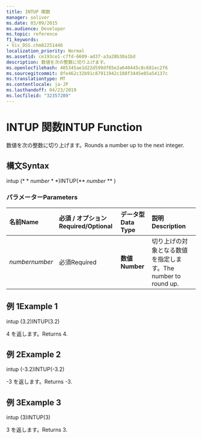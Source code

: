 ```yaml
---
title: INTUP 関数
manager: soliver
ms.date: 03/09/2015
ms.audience: Developer
ms.topic: reference
f1_keywords:
- Vis_DSS.chm82251446
localization_priority: Normal
ms.assetid: ce193ce1-c7fd-6609-ad37-a3a28b30a1bd
description: 数値を次の整数に切り上げます。
ms.openlocfilehash: 405345ae1d22d599df85e2a640445c8c681ec2f6
ms.sourcegitcommit: 8fe462c32b91c87911942c188f3445e85a54137c
ms.translationtype: MT
ms.contentlocale: ja-JP
ms.lasthandoff: 04/23/2019
ms.locfileid: "32357289"
---
```

# <a name="intup-function"></a><span data-ttu-id="2c567-103">INTUP 関数</span><span class="sxs-lookup"><span data-stu-id="2c567-103">INTUP Function</span></span>

<span data-ttu-id="2c567-104">数値を次の整数に切り上げます。</span><span class="sxs-lookup"><span data-stu-id="2c567-104">Rounds a number up to the next integer.</span></span>
  
## <a name="syntax"></a><span data-ttu-id="2c567-105">構文</span><span class="sxs-lookup"><span data-stu-id="2c567-105">Syntax</span></span>

<span data-ttu-id="2c567-106">intup (\* \* *number* \* \*)</span><span class="sxs-lookup"><span data-stu-id="2c567-106">INTUP(\*\* *number* \*\* )</span></span> 
  
### <a name="parameters"></a><span data-ttu-id="2c567-107">パラメーター</span><span class="sxs-lookup"><span data-stu-id="2c567-107">Parameters</span></span>

|<span data-ttu-id="2c567-108">**名前**</span><span class="sxs-lookup"><span data-stu-id="2c567-108">**Name**</span></span>|<span data-ttu-id="2c567-109">**必須 / オプション**</span><span class="sxs-lookup"><span data-stu-id="2c567-109">**Required/Optional**</span></span>|<span data-ttu-id="2c567-110">**データ型**</span><span class="sxs-lookup"><span data-stu-id="2c567-110">**Data Type**</span></span>|<span data-ttu-id="2c567-111">**説明**</span><span class="sxs-lookup"><span data-stu-id="2c567-111">**Description**</span></span>|
|:-----|:-----|:-----|:-----|
| <span data-ttu-id="2c567-112">_number_</span><span class="sxs-lookup"><span data-stu-id="2c567-112">_number_</span></span> <br/> |<span data-ttu-id="2c567-113">必須</span><span class="sxs-lookup"><span data-stu-id="2c567-113">Required</span></span>  <br/> |<span data-ttu-id="2c567-114">**数値**</span><span class="sxs-lookup"><span data-stu-id="2c567-114">**Number**</span></span> <br/> |<span data-ttu-id="2c567-115">切り上げの対象となる数値を指定します。</span><span class="sxs-lookup"><span data-stu-id="2c567-115">The number to round up.</span></span>  <br/> |
   
## <a name="example-1"></a><span data-ttu-id="2c567-116">例 1</span><span class="sxs-lookup"><span data-stu-id="2c567-116">Example 1</span></span>

<span data-ttu-id="2c567-117">intup (3.2)</span><span class="sxs-lookup"><span data-stu-id="2c567-117">INTUP(3.2)</span></span>
  
<span data-ttu-id="2c567-118">4 を返します。</span><span class="sxs-lookup"><span data-stu-id="2c567-118">Returns 4.</span></span>
  
## <a name="example-2"></a><span data-ttu-id="2c567-119">例 2</span><span class="sxs-lookup"><span data-stu-id="2c567-119">Example 2</span></span>

<span data-ttu-id="2c567-120">intup (-3.2)</span><span class="sxs-lookup"><span data-stu-id="2c567-120">INTUP(-3.2)</span></span>
  
<span data-ttu-id="2c567-121">-3 を返します。</span><span class="sxs-lookup"><span data-stu-id="2c567-121">Returns -3.</span></span>
  
## <a name="example-3"></a><span data-ttu-id="2c567-122">例 3</span><span class="sxs-lookup"><span data-stu-id="2c567-122">Example 3</span></span>

<span data-ttu-id="2c567-123">intup (3)</span><span class="sxs-lookup"><span data-stu-id="2c567-123">INTUP(3)</span></span>
  
<span data-ttu-id="2c567-124">3 を返します。</span><span class="sxs-lookup"><span data-stu-id="2c567-124">Returns 3.</span></span>
  

